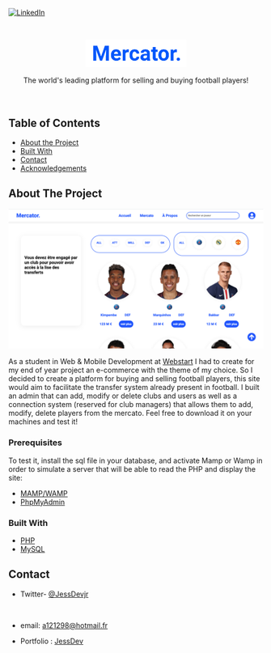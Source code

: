 [![LinkedIn][linkedin-shield]][linkedin-url]

<br />
<p align="center">
  <a href="https://github.com/github_username/repo">
    <img src="assets/images/Logo.png" alt="Logo" width="200">
  </a>

  <p align="center">
    The world's leading platform for selling and buying football players!
    <br />
    <br />
    <br />
   </p>
</p>

## Table of Contents

* [About the Project](#about-the-project)
* [Built With](#built-with)
* [Contact](#contact)
* [Acknowledgements](#acknowledgements)

## About The Project

![Product Name Screen Shot][product-screenshot]

As a student in Web & Mobile Development at [Webstart](https://ecole-webstart.com/) I had to create for my end of year project an e-commerce with the theme of my choice. So I decided to create a platform for buying and selling football players, this site would aim to facilitate the transfer system already present in football. I built an admin that can add, modify or delete clubs and users as well as a connection system (reserved for club managers) that allows them to add, modify, delete players from the mercato. Feel free to download it on your machines and test it! 

### Prerequisites

To test it, install the sql file in your database, and activate Mamp or Wamp in order to simulate a server that will be able to read the PHP and display the site:

* [MAMP/WAMP](https://www.mamp.info/en/mamp-pro/)
* [PhpMyAdmin](https://www.phpmyadmin.net/)


### Built With

* [PHP](https://www.php.net/)
* [MySQL](https://www.mysql.com/)

## Contact

- Twitter- [@JessDevjr](https://twitter.com/JessDevjr) 
<br>

- email: a121298@hotmail.fr

- Portfolio : [JessDev](https://mjm-webdesign.com/~dv19heddadi/index.html)

[linkedin-shield]: https://img.shields.io/badge/-LinkedIn-black.svg?style=flat-square&logo=linkedin&colorB=555
[linkedin-url]: https://www.linkedin.com/in/jessim-heddadi-962734177/
[product-screenshot]: assets/images/screenshot.png
